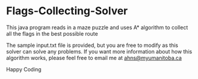 # Flags-Collecting-Solver
This java program reads in a maze puzzle and uses A* algorithm to collect all the flags in the best possible route

The sample input.txt file is provided, but you are free to modify as this solver can solve any problems. If you want more information about how this algorithm works, please feel free to email me at ahns@myumanitoba.ca

Happy Coding
